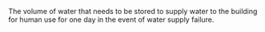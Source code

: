The volume of water that needs to be stored to supply water to the building for human use for one day in the event of water supply failure.